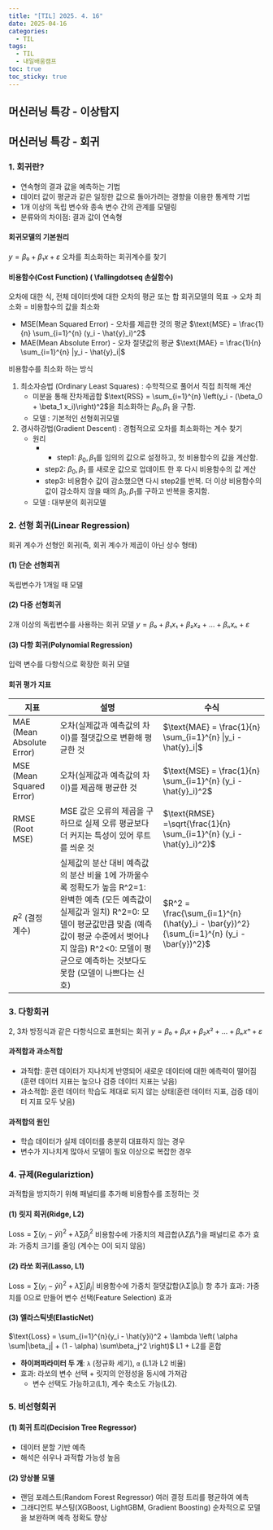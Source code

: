 ```yaml
---
title: "[TIL] 2025. 4. 16"
date: 2025-04-16
categories:
  - TIL
tags:
  - TIL
  - 내일배움캠프
toc: true
toc_sticky: true
---
```

## 머신러닝 특강 - 이상탐지

## 머신러닝 특강 - 회귀

### 1. 회귀란?
- 연속형의 결과 값을 예측하는 기법
- 데이터 값이 평균과 같은 일정한 값으로 돌아가려는 경향을 이용한 통계학 기법
- 1개 이상의 독립 변수와 종속 변수 간의 관계를 모델링
- 분류와의 차이점: 결과 값이 연속형

#### 회귀모델의 기본원리
$y = β₀ + β₁x + ε$
오차를 최소화하는 회귀계수를 찾기

#### 비용함수(Cost Function) ( \fallingdotseq 손실함수)
오차에 대한 식, 전체 데이터셋에 대한 오차의 평균 또는 합
회귀모델의 목표 → 오차 최소화 = 비용함수의 값을 최소화
- MSE(Mean Squared Error) - 오차를 제곱한 것의 평균
	$\text{MSE} = \frac{1}{n} \sum_{i=1}^{n} (y_i - \hat{y}_i)^2$
- MAE(Mean Absolute Error) - 오차 절댓값의 평균
	$\text{MAE} = \frac{1}{n} \sum_{i=1}^{n} |y_i - \hat{y}_i|​$

비용함수를 최소화 하는 방식
1. 최소자승법 (Ordinary Least Squares) : 수학적으로 풀어서 직접 최적해 계산
	- 미분을 통해 잔차제곱합 $\text{RSS} = \sum_{i=1}^{n} \left(y_i - (\beta_0 + \beta_1 x_i)\right)^2$을 최소화하는 $\beta_0, \beta_1$ 을 구함.
	- 모델 : 기본적인 선형회귀모델
2. 경사하강법(Gradient Descent) : 경험적으로 오차를 최소화하는 계수 찾기
	- 원리 
		- - step1: $\beta_0, \beta_1$를 임의의 값으로 설정하고, 첫 비용함수의 값을 계산함.
		- step2: $\beta_0, \beta_1$ 를 새로운 값으로 업데이트 한 후 다시 비용함수의 값 계산
		- step3: 비용함수 값이 감소했으면 다시 step2를 반복. 더 이상 비용함수의 값이 감소하지 않을 때의 $\beta_0, \beta_1$를 구하고 반복을 중지함.
	- 모델 : 대부분의 회귀모델

### 2. 선형 회귀(Linear Regression)
회귀 계수가 선형인 회귀(즉, 회귀 계수가 제곱이 아닌 상수 형태)
#### (1) 단순 선형회귀
독립변수가 1개일 때 모델

#### (2) 다중 선형회귀
2개 이상의 독립변수를 사용하는 회귀 모델
$y = β₀ + β₁x₁ + β₂x₂ + ... + βₙxₙ + ε$

#### (3) 다항 회귀(Polynomial Regression)
입력 변수를 다항식으로 확장한 회귀 모델

#### 회귀 평가 지표
| 지표                        | 설명                                                                                                                                                           | 수식                                                                                      |
| ------------------------- | ------------------------------------------------------------------------------------------------------------------------------------------------------------ | --------------------------------------------------------------------------------------- |
| MAE (Mean Absolute Error) | 오차(실제값과 예측값의 차이)를 절댓값으로 변환해 평균한 것                                                                                                                            | $\text{MAE} = \frac{1}{n} \sum_{i=1}^{n} \|y_i - \hat{y}_i\|​$                          |
| MSE (Mean Squared Error)  | 오차(실제값과 예측값의 차이)를 제곱해 평균한 것                                                                                                                                  | $\text{MSE} = \frac{1}{n} \sum_{i=1}^{n} (y_i - \hat{y}_i)^2$                           |
| RMSE (Root MSE)           | MSE 값은 오류의 제곱을 구하므로 실제 오류 평균보다 더 커지는 특성이 있어 루트를 씌운 것                                                                                                         | $\text{RMSE} =\sqrt{\frac{1}{n} \sum_{i=1}^{n} (y_i - \hat{y}_i)^2}$                    |
| $R^2$ (결정 계수)             | 실제값의 분산 대비 예측값의 분산 비율 1에 가까울수록 정확도가 높음 R^2=1: 완벽한 예측 (모든 예측값이 실제값과 일치) R^2=0: 모델이 평균값만큼 맞춤 (예측값이 평균 수준에서 벗어나지 않음) R^2<0: 모델이 평균으로 예측하는 것보다도 못함 (모델이 나쁘다는 신호) | $R^2 = \frac{\sum_{i=1}^{n} (\hat{y}_i - \bar{y})^2}{\sum_{i=1}^{n} (y_i - \bar{y})^2}$ |

### 3. 다항회귀
2, 3차 방정식과 같은 다항식으로 표현되는 회귀
$y = β₀ + β₁x + β₂x² + ... + βₙxⁿ + ε$

#### 과적합과 과소적합
- 과적합: 훈련 데이터가 지나치게 반영되어 새로운 데이터에 대한 예측력이 떨어짐(훈련 데이터 지표는 높으나 검증 데이터 지표는 낮음)
- 과소적합: 훈련 데이터 학습도 제대로 되지 않는 상태(훈련 데이터 지표, 검증 데이터 지표 모두 낮음)

#### 과적합의 원인
- 학습 데이터가 실제 데이터를 충분히 대표하지 않는 경우
- 변수가 지나치게 많아서 모델이 필요 이상으로 복잡한 경우

### 4. 규제(Regulariztion)
과적합을 방지하기 위해 패널티를 추가해 비용함수를 조정하는 것

#### (1) 릿지 회귀(Ridge, L2)
$\text{Loss} = \sum(y_i - \hat{y}i)^2 + \lambda \sum\beta_j^2$
비용함수에 가중치의 제곱합($λΣβᵢ²$)을 패널티로 추가
효과: 가중치 크기를 줄임 (계수는 0이 되지 않음)

#### (2) 라쏘 회귀(Lasso, L1)
$\text{Loss} = \sum(y_i - \hat{y}i)^2 + \lambda \sum|\beta_j|$
비용함수에 가중치 절댓값합(λΣ|βᵢ|) 항 추가
효과: 가중치를 0으로 만들어 변수 선택(Feature Selection) 효과

#### (3) 엘라스틱넷(ElasticNet)
$\text{Loss} = \sum_{i=1}^{n}(y_i - \hat{y}i)^2 + \lambda \left( \alpha \sum|\beta_j| + (1 - \alpha) \sum\beta_j^2 \right)$
L1 + L2를 혼합
 - **하이퍼파라미터 두 개**: `λ` (정규화 세기), `α` (L1과 L2 비율)
 - 효과: 라쏘의 변수 선택 + 릿지의 안정성을 동시에 가져감
	 - 변수 선택도 가능하고(L1), 계수 축소도 가능(L2).

### 5. 비선형회귀
#### (1) 회귀 트리(Decision Tree Regressor)
- 데이터 분할 기반 예측
- 해석은 쉬우나 과적합 가능성 높음

#### (2) 앙상블 모델
- 랜덤 포레스트(Random Forest Regressor)
	여러 결정 트리를 평균하여 예측
- 그래디언트 부스팅(XGBoost, LightGBM, Gradient Boosting)
	순차적으로 모델을 보완하며 예측 정확도 향상